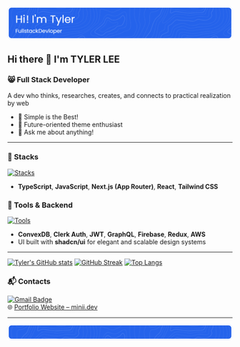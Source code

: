 [![Tyler's GitHub Banner](./assets/top-banner.png)](https://www.minii.dev/)

## Hi there 👋 I'm TYLER LEE 

### 😸 Full Stack Developer

A dev who thinks, researches, creates, and connects to practical realization by web  
- 🔭 Simple is the Best!  
- 🌱 Future-oriented theme enthusiast
- 💬 Ask me about anything!

---

### 🔨 Stacks

[![Stacks](https://skillicons.dev/icons?i=ts,nextjs,react,tailwind,js&theme=light)]()

- **TypeScript**, **JavaScript**, **Next.js (App Router)**, **React**, **Tailwind CSS**

### 🔧 Tools & Backend

[![Tools](https://skillicons.dev/icons?i=mongodb,firebase,graphql,redux,aws&theme=light)]()

- **ConvexDB**, **Clerk Auth**, **JWT**, **GraphQL**, **Firebase**, **Redux**, **AWS**  
- UI built with **shadcn/ui** for elegant and scalable design systems

---

[![Tyler's GitHub stats](https://github-readme-stats.vercel.app/api?username=gyminii)](https://github.com/anuraghazra/github-readme-stats)
[![GitHub Streak](https://streak-stats.demolab.com?user=gyminii&theme=light)](https://git.io/streak-stats)
[![Top Langs](https://github-readme-stats.vercel.app/api/top-langs/?username=anuraghazra)](https://github.com/anuraghazra/github-readme-stats)

### 📬 Contacts

[![Gmail Badge](https://img.shields.io/badge/Gmail-d14836?style=flat-square&logo=Gmail&logoColor=white&link=mailto:tyler7688@gmail.com)](mailto:tyler7688@gmail.com)  
🌐 [Portfolio Website – minii.dev](https://www.minii.dev/)

---

[![Tyler's GitHub Banner](./assets/bottom-banner.png)](https://www.minii.dev/)
